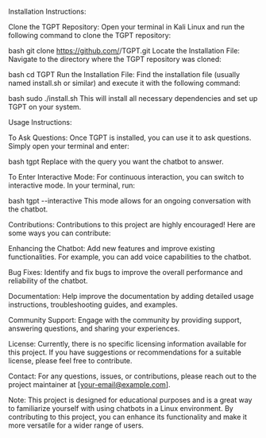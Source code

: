 Installation Instructions:

Clone the TGPT Repository: Open your terminal in Kali Linux and run the following command to clone the TGPT repository:

bash
git clone https://github.com/<username>/TGPT.git
Locate the Installation File: Navigate to the directory where the TGPT repository was cloned:

bash
cd TGPT
Run the Installation File: Find the installation file (usually named install.sh or similar) and execute it with the following command:

bash
sudo ./install.sh
This will install all necessary dependencies and set up TGPT on your system.

Usage Instructions:

To Ask Questions: Once TGPT is installed, you can use it to ask questions. Simply open your terminal and enter:

bash
tgpt <question>
Replace <question> with the query you want the chatbot to answer.

To Enter Interactive Mode: For continuous interaction, you can switch to interactive mode. In your terminal, run:

bash
tgpt --interactive
This mode allows for an ongoing conversation with the chatbot.

Contributions: Contributions to this project are highly encouraged! Here are some ways you can contribute:

Enhancing the Chatbot: Add new features and improve existing functionalities. For example, you can add voice capabilities to the chatbot.

Bug Fixes: Identify and fix bugs to improve the overall performance and reliability of the chatbot.

Documentation: Help improve the documentation by adding detailed usage instructions, troubleshooting guides, and examples.

Community Support: Engage with the community by providing support, answering questions, and sharing your experiences.

License: Currently, there is no specific licensing information available for this project. If you have suggestions or recommendations for a suitable license, please feel free to contribute.

Contact: For any questions, issues, or contributions, please reach out to the project maintainer at [your-email@example.com].

Note: This project is designed for educational purposes and is a great way to familiarize yourself with using chatbots in a Linux environment. By contributing to this project, you can enhance its functionality and make it more versatile for a wider range of users.
